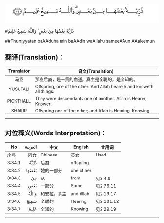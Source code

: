 ![003:034](images/003_034.gif)

#ذُرِّيَّةً بَعْضُهَا مِنْ بَعْضٍ ۗ وَاللَّهُ سَمِيعٌ عَلِيمٌ 

##Thurriyyatan baAAduha min baAAdin waAllahu sameeAAun AAaleemun 

## 翻译(Translation)：

| Translator | 译文(Translation)                                            |
| :--------: | ------------------------------------------------------------ |
|    马坚    | 那些后裔，是一贯的血通。真主是全聪的，是全知的。             |
|  YUSUFALI  | Offspring, one of the other: And Allah heareth and knoweth all things. |
| PICKTHALL  | They were descendants one of another. Allah is Hearer, Knower. |
|   SHAKIR   | Offspring one of the other; and Allah is Hearing, Knowing.   |

---

## 对位释义(Words Interpretation)：

| No   | العربية | 中文    | English | 曾用词 |
| ---- | ------: | ------- | ------- | ------ |
| 序号 |    阿文 | Chinese | 英文    | Used   |
| 3:34.1 | ذُرِّيَّةً  | 后裔         | offspring  |            |
| 3:34.2 | بَعْضُهَا | 她的一部分   | one of her |            |
| 3:34.3 | مِنْ    | 从           | from       | 见2:4.8    |
| 3:34.4 | بَعْضٍ   | 一部分       | Some       | 见2:76.11  |
| 3:34.5 | وَاللَّهُ | 和安拉，真主 | and Allah  | 见2:19.17  |
| 3:34.6 | سَمِيعٌ  | 全聪的       | Hearing    | 见2:181.12 |
| 3:34.7 | عَلِيمٌ  | 全知的       | Knowing    | 见2:29.19  |

---
